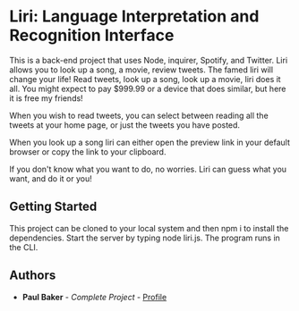 # Liri: Language Interpretation and Recognition Interface

This is a back-end project that uses Node, inquirer, Spotify, and Twitter.  Liri allows you to look up a song, a movie, review tweets.  The famed liri will change your life! Read tweets, look up a song, look up a movie, liri does it all.  You might expect to pay $999.99 or a device that does similar, but here it is free my friends!

When you wish to read tweets, you can select between reading all the tweets at your home page, or just the tweets you have posted.

When you look up a song liri can either open the preview link in your default browser or copy the link to your clipboard.

If you don't know what you want to do, no worries.  Liri can guess what you want, and do it or you!

## Getting Started

This project can be cloned to your local system and then npm i to install the dependencies. Start the server by typing node liri.js.  The program runs in the CLI.

## Authors

* **Paul Baker** - *Complete Project* - [Profile](https://pbaker123.github.io/)
